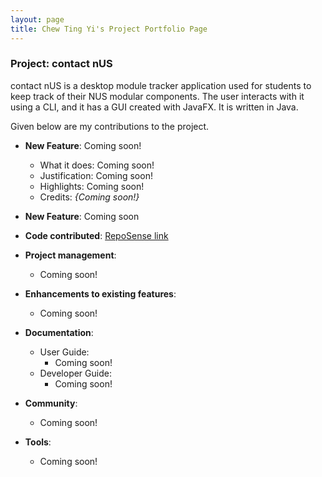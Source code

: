 ```yaml
---
layout: page
title: Chew Ting Yi's Project Portfolio Page
---
```


### Project: contact nUS

contact nUS is a desktop module tracker application used for students to keep track of their NUS modular components.
The user interacts with it using a CLI, and it has a GUI created with JavaFX. It is written in Java.

Given below are my contributions to the project.

* **New Feature**: Coming soon!
  * What it does: Coming soon!
  * Justification: Coming soon!
  * Highlights: Coming soon!
  * Credits: *{Coming soon!}*

* **New Feature**: Coming soon

* **Code contributed**: [RepoSense link]()

* **Project management**:
  * Coming soon!

* **Enhancements to existing features**:
  * Coming soon!

* **Documentation**:
  * User Guide:
    * Coming soon!
  * Developer Guide:
    * Coming soon!

* **Community**:
  * Coming soon!

* **Tools**:
  * Coming soon!

